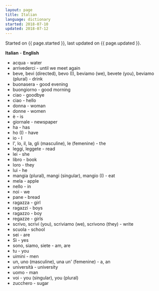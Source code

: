 ```yaml
---
layout: page
title: Italian
language: dictionary
started: 2018-07-10
updated: 2018-07-12
---
```


Started on {{ page.started }}, last updated on {{ page.updated }}.

**Italian** - **English**
* acqua - water
* arrivederci - until we meet again
* beve, bevi (directed), bevo (I), beviamo (we), bevete (you), beviamo (plural) - drink
* buonasera - good evening
* buongiorno - good morning
* ciao - goodbye
* ciao - hello
* donna - woman
* donne - women
* è - is
* giornale - newspaper
* ha - has
* ho (I) - have
* io - I
* l', lo, il, la, gli (masculine), le (femenine) - the
* leggi, leggete - read
* lei - she
* libro - book
* loro - they
* lui - he
* mangia (plural), mangi (singular), mangio (I) - eat
* mela - apple
* nello - in
* noi - we
* pane - bread
* ragazza - girl
* ragazzi - boys
* ragazzo - boy
* regazze - girls
* scrivo, scrivi (you), scriviamo (we), scrivono (they) - write
* scuola - school
* sei - are
* Sì - yes
* sono, siamo, siete - am, are
* tu - you
* uimini - men
* un, uno (masculine), una un' (femenine) - a, an
* università - university
* uomo - man
* voi - you (singular), you (plural)
* zucchero - sugar